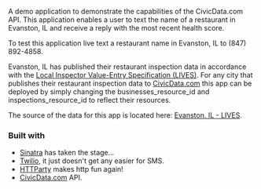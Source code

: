 A demo application to demonstrate the capabilities of the CivicData.com API.  This application enables a user to text the name of a restaurant in Evanston, IL and receive a reply with the most recent health score.

To test this application live text a restaurant name in Evanston, IL to (847) 892-4858.

Evanston, IL has published their restaurant inspection data in accordance with the [Local Inspector Value-Entry Specification (LIVES)](http://www.yelp.com/healthscores).  For any city that publishes their restaurant inspection data to [CivicData.com](http://civicdata.com) this app can be deployed by simply changing the businesses_resource_id and inspections_resource_id to reflect their resources.

The source of the data for this app is located here: [Evanston, IL - LIVES](http://www.civicdata.com/en/organization/evanston-9adef673-0141).

### Built with

* [Sinatra](http://www.sinatrarb.com/) has taken the stage...
* [Twilio](https://www.twilio.com/), it just doesn't get any easier for SMS.
* [HTTParty](https://github.com/jnunemaker/httparty) makes http fun again!
* [CivicData.com](http://www.civicdata.com/en/home) API.